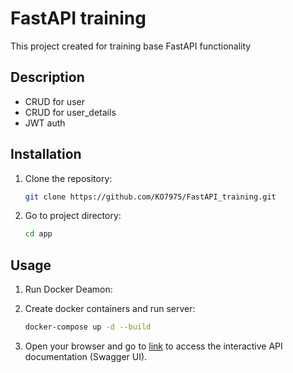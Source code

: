 # FastAPI training

This project created for training base FastAPI functionality

## Description

- CRUD for  user
- CRUD for user_details
- JWT auth


## Installation

1. Clone the repository:

   ```bash
   git clone https://github.com/KO7975/FastAPI_training.git

2. Go to project directory:

    ```bash
    cd app


## Usage

1. Run Docker Deamon:


2. Create docker containers and run server:

    ```bash
    docker-compose up -d --build

3. Open your browser and go to [link](http://localhost:8000/docs) to access the interactive API documentation (Swagger UI).

    
